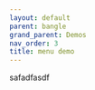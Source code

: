 ```yaml
---
layout: default
parent: bangle
grand_parent: Demos
nav_order: 3
title: menu demo
---
```


safadfasdf